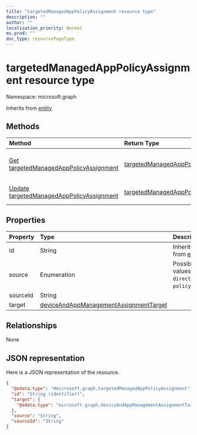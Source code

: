 ```yaml
---
title: "targetedManagedAppPolicyAssignment resource type"
description: ""
author: ""
localization_priority: Normal
ms.prod: ""
doc_type: resourcePageType
---
```


# targetedManagedAppPolicyAssignment resource type


Namespace: microsoft.graph




Inherits from [entity](../resources/entity.md)

## Methods
|Method|Return Type|Description|
|:---|:---|:---|
|[Get targetedManagedAppPolicyAssignment](../api/targetedmanagedapppolicyassignment-get.md)|[targetedManagedAppPolicyAssignment](../resources/targetedmanagedapppolicyassignment.md)|Read properties and relationships of the [targetedManagedAppPolicyAssignment](../resources/targetedmanagedapppolicyassignment.md) object.|
|[Update targetedManagedAppPolicyAssignment](../api/targetedmanagedapppolicyassignment-update.md)|[targetedManagedAppPolicyAssignment](../resources/targetedmanagedapppolicyassignment.md)|Update the properties of a [targetedManagedAppPolicyAssignment](../resources/targetedmanagedapppolicyassignment.md) object.|

## Properties
|Property|Type|Description|
|:---|:---|:---|
|id|String| Inherited from [entity](../resources/entity.md)|
|source|Enumeration| Possible values are: `direct`, `policySets`.|
|sourceId|String||
|target|[deviceAndAppManagementAssignmentTarget](../resources/deviceandappmanagementassignmenttarget.md)||

## Relationships
None

## JSON representation
Here is a JSON representation of the resource.
<!-- {
  "blockType": "resource",
  "keyProperty": "id",
  "@odata.type": "microsoft.graph.targetedManagedAppPolicyAssignment",
  "baseType": "microsoft.graph.entity",
  "openType": false
}
-->
``` json
{
  "@odata.type": "#microsoft.graph.targetedManagedAppPolicyAssignment",
  "id": "String (identifier)",
  "target": {
    "@odata.type": "microsoft.graph.deviceAndAppManagementAssignmentTarget"
  },
  "source": "String",
  "sourceId": "String"
}
```

